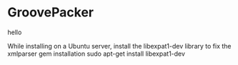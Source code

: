 GroovePacker
============
hello

While installing on a Ubuntu server, install the libexpat1-dev library to fix the xmlparser gem installation
sudo apt-get install libexpat1-dev